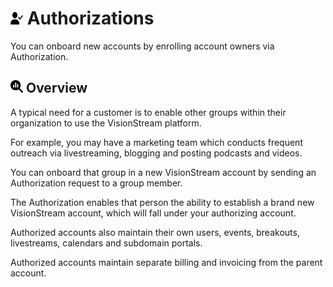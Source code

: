 # <img src="https://raw.githubusercontent.com/vishaldhole173/pro-stream-documentation/main/fontawesome/svgs/solid/user-check.svg" width="20" height="20"> Authorizations

You can onboard new accounts by enrolling account owners via Authorization. 

## <img src="https://raw.githubusercontent.com/vishaldhole173/pro-stream-documentation/main/fontawesome/svgs/solid/magnifying-glass-chart.svg" width="20" height="20"> Overview

A typical need for a customer is to enable other groups within their organization to use the VisionStream platform.

For example, you may have a marketing team which conducts frequent outreach via livestreaming, blogging and posting podcasts and videos.

You can onboard that group in a new VisionStream account by sending an Authorization request to a group member.

The Authorization enables that person the ability to establish a brand new VisionStream account, which will fall under your authorizing account.

Authorized accounts also maintain their own users, events, breakouts, livestreams, calendars and subdomain portals.

Authorized accounts maintain separate billing and invoicing from the parent account.



